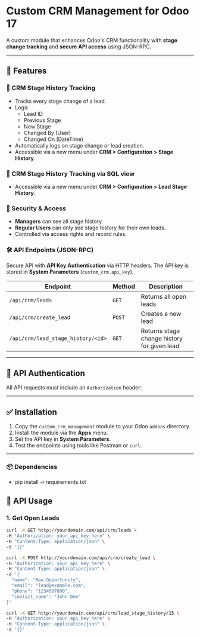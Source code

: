 # Custom CRM Management for Odoo 17

A custom module that enhances Odoo's CRM functionality with **stage change tracking** and **secure API access** using JSON-RPC.

---

## 🔧 Features

### 📌 CRM Stage History Tracking
- Tracks every stage change of a lead.
- Logs:
  - Lead ID
  - Previous Stage
  - New Stage
  - Changed By (User)
  - Changed On (DateTime)
- Automatically logs on stage change or lead creation.
- Accessible via a new menu under **CRM > Configuration > Stage History**.

### 📌 CRM Stage History Tracking via SQL view
- Accessible via a new menu under **CRM > Configuration > Lead Stage History**.

### 👥 Security & Access
- **Managers** can see all stage history.
- **Regular Users** can only see stage history for their own leads.
- Controlled via access rights and record rules.

### 🛠️ API Endpoints (JSON-RPC)
Secure API with **API Key Authentication** via HTTP headers. The API key is stored in **System Parameters** (`custom_crm.api_key`).

| Endpoint | Method | Description |
|---------|--------|-------------|
| `/api/crm/leads` | `GET`  | Returns all open leads |
| `/api/crm/create_lead` | `POST` | Creates a new lead |
| `/api/crm/lead_stage_history/<id>` | `GET`  | Returns stage change history for given lead |

---

## 🔐 API Authentication

All API requests must include an `Authorization` header:


---

## ✅ Installation

1. Copy the `custom_crm_management` module to your Odoo `addons` directory.
2. Install the module via the **Apps** menu.
3. Set the API key in **System Parameters**.
4. Test the endpoints using tools like Postman or `curl`.

---

### 📦 Dependencies
- pip install -r requirements.txt


## 🔄 API Usage

### 1. Get Open Leads
```bash
curl -X GET http://yourdomain.com/api/crm/leads \
-H "Authorization: your_api_key_here" \
-H "Content-Type: application/json" \
-d '{}'

curl -X POST http://yourdomain.com/api/crm/create_lead \
-H "Authorization: your_api_key_here" \
-H "Content-Type: application/json" \
-d '{
  "name": "New Opportunity",
  "email": "lead@example.com",
  "phone": "1234567890",
  "contact_name": "John Doe"
}'

curl -X GET http://yourdomain.com/api/crm/lead_stage_history/15 \
-H "Authorization: your_api_key_here" \
-H "Content-Type: application/json" \
-d '{}'
